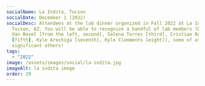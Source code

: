 ```yaml
---
socialName: La Indita, Tucson
socialDate: December 1 (2022)
socialDesc: Attendees at the lab dinner organized in Fall 2022 at La Indita,
  Tucson, AZ. You will be able to recognize a handful of lab members (Danielle
  Van Boxel [from the left, second], Salena Torres [third], Cristian Román
  [fifth], Kyle Arechiga [seventh], Kyle Clemments [eight]), some of us with our
  significant others!
tags:
  - "2022"
image: /assets/images/social/la-indita.jpg
imageAlt: la indita image
order: 29
---
```

